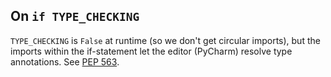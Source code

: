 ## On `if TYPE_CHECKING`

`TYPE_CHECKING` is `False` at runtime (so we don't get circular imports), but the
imports within the if-statement let the editor (PyCharm) resolve type annotations.
See [PEP 563](https://www.python.org/dev/peps/pep-0563/#runtime-annotation-resolution-and-type-checking).
